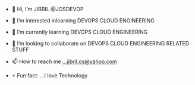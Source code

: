 - 👋 Hi, I’m JIBRIL @JOSDEVOP
- 👀 I’m interested inlearning DEVOPS CLOUD ENGINEERING
- 🌱 I’m currently learning DEVOPS CLOUD ENGINEERING
- 💞️ I’m looking to collaborate on DEVOPS CLOUD ENGINEERING RELATED STUFF
- 📫 How to reach me ...jibril.os@yahoo.com

- ⚡ Fun fact: ...I love Technology

<!---
JOSDEVOP/JOSDEVOP is a ✨ special ✨ repository because its `README.md` (this file) appears on your GitHub profile.
You can click the Preview link to take a look at your changes.
--->
